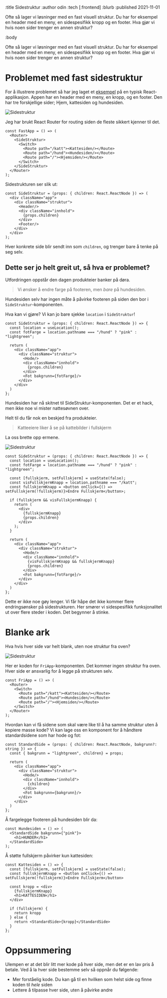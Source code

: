 :title Sidestruktur
:author odin
:tech [:frontend]
:blurb
:published 2021-11-01

Ofte så lager vi løsninger med en fast visuell struktur. Du har for eksempel en header med en meny, en sidespesifikk kropp og 
en footer. Hva gjør vi hvis noen sider trenger en annen struktur?

:body

Ofte så lager vi løsninger med en fast visuell struktur. Du har for eksempel en header med en meny, en sidespesifikk kropp og 
en footer. Hva gjør vi hvis noen sider trenger en annen struktur?

# Problemet med fast sidestruktur 
For å illustrere problemet så har jeg laget et [eksempel](https://github.com/Odinodin/react-wrap-or-not) 
på en typisk React-applikasjon. Appen har en header med en meny, en kropp, og en footer. Den har tre forskjellige sider; Hjem, kattesiden og hundesiden. 
 
![Sidestruktur](/images/blogg/sidestruktur.jpg)

Jeg har brukt React Router for routing siden de fleste sikkert kjenner til det.

```
const FastApp = () => (
  <Router>
    <SideStruktur>
      <Switch>
        <Route path="/katt"><Kattesiden/></Route>
        <Route path="/hund"><Hundesiden/></Route>
        <Route path="/"><Hjemsiden/></Route>
      </Switch>
    </SideStruktur>
  </Router>
);
```

Sidestrukturen ser slik ut:

```
const SideStruktur = (props: { children: React.ReactNode }) => (
  <div className="app">
    <div className="struktur">
      <Header/>
      <div className="innhold">
        {props.children}
      </div>
      <Footer/>
    </div>
  </div>
);
```

Hver konkrete side blir sendt inn som `children`, og trenger bare å tenke på seg selv. 

## Dette ser jo helt greit ut, så hva er problemet?

Utfordringen oppstår den dagen produkteier banker på døra.

> Vi ønsker å endre farge på footeren, men *bare* på hundesiden. 

Hundesiden selv har ingen måte å påvirke footeren på siden den bor i `SideStruktur`-komponenten. 

Hva kan vi gjøre? Vi kan jo bare sjekke `location` i `SideStruktur`!

```
const SideStruktur = (props: { children: React.ReactNode }) => {
  const location = useLocation();
  const fotFarge = location.pathname === "/hund" ? "pink" : "lightgreen";

  return (
    <div className="app">
      <div className="struktur">
        <Hode/>
        <div className="innhold">
          {props.children}
        </div>
        <Fot bakgrunn={fotFarge}/>
      </div>
    </div>
  )
};
```
Hundesiden har nå skitnet til SideStruktur-komponenten. Det er et hack, men ikke noe vi mister nattesøvnen over.

Helt til du får nok en beskjed fra produkteier. 

> Katteeiere liker å se på kattebilder i fullskjerm

La oss brette opp ermene.

![Sidestruktur](/images/blogg/fyll_skjermen.jpg)

```
const SideStruktur = (props: { children: React.ReactNode }) => {
  const location = useLocation();
  const fotFarge = location.pathname === "/hund" ? "pink" : "lightgreen";

  const [fullskjerm, setFullskjerm] = useState(false);
  const visFullskjermKnapp = location.pathname === "/katt";
  const fullskjermKnapp = <button onClick={() => setFullskjerm(!fullskjerm)}>Endre Fullskjerm</button>;

  if (fullskjerm && visFullskjermKnapp) {
    return (
      <div>
        {fullskjermKnapp}
        {props.children}
      </div>
    );
  }

  return (
    <div className="app">
      <div className="struktur">
        <Hode/>
        <div className="innhold">
          {visFullskjermKnapp && fullskjermKnapp}
          {props.children}
        </div>
        <Fot bakgrunn={fotFarge}/>
      </div>
    </div>
  )
};
``` 
 
Dette er ikke noe gøy lenger. Vi får håpe det ikke kommer flere endringsønsker på sidestrukturen. 
Her smører vi sidespesifikk funksjonalitet ut over flere steder i koden. Det begynner å stinke. 

# Blanke ark
Hva hvis hver side var helt blank, uten noe struktur fra oven? 

![Sidestruktur](/images/blogg/fast_til_fri.png)

Her er koden for `FriApp`-komponenten. Det kommer ingen struktur fra oven. Hver side er ansvarlig for å legge på strukturen selv.

```
const FriApp = () => (
  <Router>
    <Switch>
      <Route path="/katt"><Kattesiden/></Route>
      <Route path="/hund"><Hundesiden/></Route>
      <Route path="/"><Hjemsiden/></Route>
    </Switch>
  </Router>
);
``` 
Hvordan kan vi få sidene som skal være like til å ha samme struktur uten å kopiere masse kode? Vi kan lage oss en 
komponent for å håndtere standardsidene som har hode og fot:

```
const StandardSide = (props: { children: React.ReactNode, bakgrunn?: string }) => {
  const { bakgrunn = "lightgreen", children} = props;

  return (
    <div className="app">
      <div className="struktur">
        <Hode/>
        <div className="innhold">
          {children}
        </div>
        <Fot bakgrunn={bakgrunn}/>
      </div>
    </div>
  )
};
```

Å fargelegge footeren på hundesiden blir da:

```
const Hundesiden = () => (
  <StandardSide bakgrunn={"pink"}>
    <h1>HUNDER</h1>
  </StandardSide>
);
```

Å støtte fullskjerm påvirker kun kattesiden:

```
const Kattesiden = () => {
  const [fullskjerm, setFullskjerm] = useState(false);
  const fullskjermKnapp = <button onClick={() => setFullskjerm(!fullskjerm)}>Endre Fullskjerm</button>

  const kropp = <div>
    {fullskjermKnapp}
    <h1>KATTESIDEN</h1>
  </div>

  if (fullskjerm) {
    return kropp
  } else {
    return <StandardSide>{kropp}</StandardSide>
  }
};
```

# Oppsummering
Ulempen er at det blir litt mer kode på hver side, men det er en lav pris å betale. Ved å la hver side bestemme selv
så oppnår du følgende:

* Mer forståelig kode. Du kan gå til en hvilken som helst side og finne koden til *hele* siden
* Lettere å tilpasse hver side, uten å påvirke andre
 

